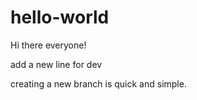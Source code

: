 # hello-world

Hi there everyone!

add a new line for dev

creating a new branch is quick and simple.

